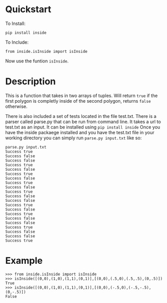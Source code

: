
# Quickstart

To Install:

    pip install inside

To Include:

    from inside.isInside import isInside

Now use the funtion `isInside`.

# Description

This is a function that takes in two arrays of tuples. Will return `true` if the first polygon is completly inside of the second polygon, returns `false` otherwise.

There is also included a set of tests located in the file test.txt.
There is a parser called parse.py that can be run from command line.
It takes a url to test.txt as an input.
It can be installed using `pip install inside`
Once you have the inside packaege installed and you have the test.txt file in your working directory you can simply run `parse.py input.txt` like so:

    parse.py input.txt 
    Success true
    Success false
    Success false
    Success true
    Success false
    Success true
    Success false
    Success true
    Success false
    Success true
    Success false
    Success false
    Success true
    Success false
    Success true
    Success false
    Success false
    Success true
    Success false
    Success false
    Success true


# Example

    >>> from inside.isInside import isInside
    >>> isInside([(0,0),(1,0),(1,1),(0,1)],[(0,0),(.5,0),(.5,.5),(0,.5)])
    True
    >>> isInside([(0,0),(1,0),(1,1),(0,1)],[(0,0),(-.5,0),(-.5,-.5),(0,-.5)])
    False

